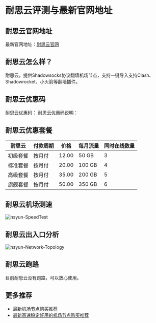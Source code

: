 # 耐思云评测与最新官网地址

## 耐思云官网地址
最新官网地址：[耐思云官网](https://jd123.affxc.com/nsyun/)

## 耐思云怎么样？
耐思云，提供Shadowsocks协议翻墙机场节点，支持一键导入支持Clash、Shadowrocket、小火箭等翻墙插件。

## 耐思云优惠码
耐思云优惠码：
耐思云优惠码说明：

## 耐思云优惠套餐

| 耐思云  | 付款周期 | 价格    | 每月流量   | 同时在线数量 |
|------|------|-------|--------|--------|
| 初级套餐 | 按月付  | 12.00 | 50 GB  | 3      |
| 标准套餐 | 按月付  | 20.00 | 100 GB | 4      |
| 高级套餐 | 按月付  | 35.00 | 200 GB | 5      |
| 旗舰套餐 | 按月付  | 50.00 | 350 GB | 6      |

## 耐思云机场测速

![nsyun-SpeedTest](https://github.com/user-attachments/assets/1bb8335e-86d9-4569-8545-00bb467f8e73)


## 耐思云出入口分析

![nsyun-Network-Topology](https://github.com/user-attachments/assets/fbb0ff4d-83cb-4cb3-9500-85dbf7c7a457)


## 耐思云跑路
目前耐思云没有跑路，可以放心使用。

## 更多推荐
 - [最新机场节点购买推荐](https://github.com/jiedian123com)
 - [最新高速稳定好用的机场节点购买推荐](https://www.jiedian123.com/?utm_source=github&utm_medium=jiedian123com-details)
